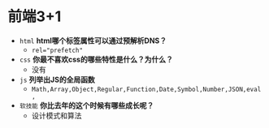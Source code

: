 # 前端3+1
- `html` **html哪个标签属性可以通过预解析DNS？**
    - `rel="prefetch" `
- `css` **你最不喜欢css的哪些特性是什么？为什么？**
    - 没有
- `js` **列举出JS的全局函数**
    - `Math,Array,Object,Regular,Function,Date,Symbol,Number,JSON,eval,`
- `软技能` **你比去年的这个时候有哪些成长呢？**
    - 设计模式和算法